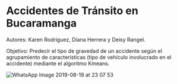 # Accidentes de Tránsito en Bucaramanga
Autores: Karen Rodríguez, Diana Herrera y Deisy Rangel.

Objetivo: Predecir el tipo de gravedad de un accidente según el agrupamiento de características (tipo de vehículo involucrado en el accidente) mediante el algoritmo Kmeans.

![WhatsApp Image 2019-08-19 at 23 07 53](https://user-images.githubusercontent.com/54248145/63318381-e9581100-c2db-11e9-8eea-d098327126ad.jpeg)

